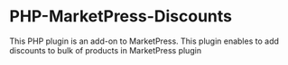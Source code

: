 # PHP-MarketPress-Discounts
This PHP plugin is an add-on to MarketPress. This plugin enables to add discounts to bulk of products in MarketPress plugin
